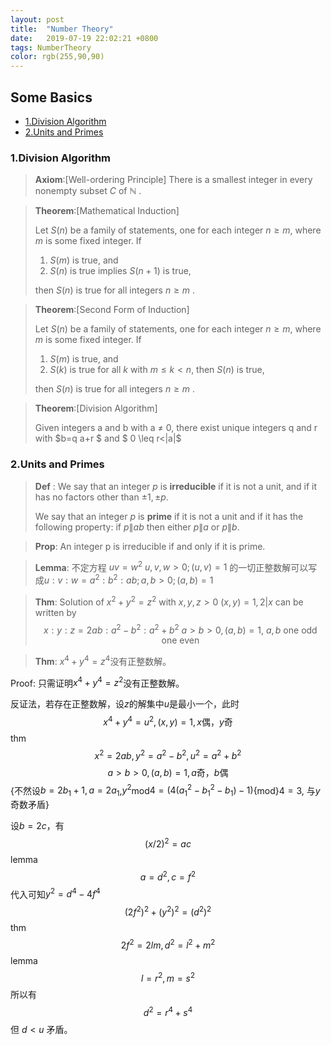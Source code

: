 ```yaml
---
layout: post
title:  "Number Theory"
date:   2019-07-19 22:02:21 +0800
tags: NumberTheory
color: rgb(255,90,90)
---
```


## Some Basics 
+ <a href="#1"> 1.Division Algorithm</a>
+ <a href="#2"> 2.Units and Primes</a>

### <a name="1"> 1.Division Algorithm</a>

>**Axiom**:[Well-ordering Principle]
>There is a smallest integer in every nonempty subset $C$ of $\mathbb{N}$ .


>**Theorem**:[Mathematical Induction]
>
>Let $S(n)$ be a family of statements, one for
each integer $n \geq m,$ where $m$ is some fixed integer. If
>
>1. $S(m)$ is true, and
>2. $S(n)$ is true implies $S(n+1)$ is true,
>
>  then $S(n)$ is true for all integers $n \geq m$ .


>**Theorem**:[Second Form of Induction]
>
>Let $S(n)$ be a family of statements, one for each integer $n \geq m,$ where $m$ is some fixed integer. If
>
>1. $S(m)$ is true, and
>2. $S(k)$ is true for all $k$ with $m\leq k < n$, then $S(n)$ is true,
> 
> then $S(n)$ is true for all integers $n \geq m$ .

>**Theorem**:[Division Algorithm]
>
>Given integers a and b with a $\neq$ 0, there exist unique integers q and r with $b=q a+r $ and $ 0 \leq r<\|a\|$
>

### <a name="2"> 2.Units and Primes</a>

>**Def** : We say that an integer $p$ is **irreducible** if it is not a unit, and if it has no factors other than $\pm 1, \pm p$.
>
>We say that an integer $p$ is **prime** if it is not a unit and if it has the following property: if $p \| a b$ then either $p \| a$ or $p \| b .$

> **Prop**: An integer p is irreducible if and only if it is prime.





> **Lemma**: 不定方程 $uv=w^2\ u,v,w>0; (u,v)=1$ 的一切正整数解可以写成$u:v:w=a^2:b^2:ab; a,b>0; (a,b)=1$ 

> **Thm**: Solution of $x^2+y^2=z^2$ with $x,y,z>0\ (x,y)=1, 2|x$ can be written by
> $$ x:y:z=2ab:a^2-b^2:a^2+b^2 \ a>b>0, (a,b)=1 ,\ a,b \text{ one odd one even}$$

> **Thm**: $x^4+y^4=z^4$没有正整数解。

Proof: 只需证明$x^4+y^4=z^2$没有正整数解。

反证法，若存在正整数解，设$z$的解集中$u$是最小一个，此时 $$x^4+y^4=u^2, (x,y)=1, x\text{偶}，y\text{奇}$$
thm
$$x^2=2ab,y^2=a^2-b^2,u^2=a^2+b^2$$
$$a>b>0, (a,b)=1, a\text{奇}，b\text{偶}$$ 
{不然设$b=2b_1+1, a=2a_1$,$y^2$mod$4=(4(a_1^2-b_1^2-b_1)-1)${mod}$4=3$, 与$y$奇数矛盾}

设$b=2c$，有
$$(x/2)^2=ac$$
lemma
$$a=d^2, c=f^2$$
代入可知$y^2=d^4-4f^4$
$$(2f^2)^2+(y^2)^2=(d^2)^2$$
thm
$$2f^2=2lm, d^2=l^2+m^2$$
lemma
$$l=r^2, m=s^2$$
所以有
$$d^2=r^4+s^4$$
但 $d<u$ 矛盾。